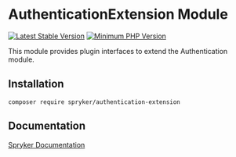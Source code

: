 # AuthenticationExtension Module
[![Latest Stable Version](https://poser.pugx.org/spryker/authentication-extension/v/stable.svg)](https://packagist.org/packages/spryker/authentication-extension)
[![Minimum PHP Version](https://img.shields.io/badge/php-%3E%3D%208.0-8892BF.svg)](https://php.net/)

This module provides plugin interfaces to extend the Authentication module.

## Installation

```
composer require spryker/authentication-extension
```

## Documentation

[Spryker Documentation](https://docs.spryker.com)
